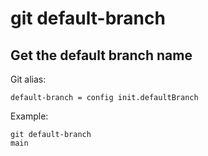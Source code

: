 # git default-branch

## Get the default branch name

Git alias:

```git
default-branch = config init.defaultBranch
```

Example:

```shell
git default-branch
main
```
